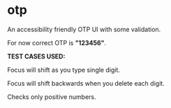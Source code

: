 # otp
<p>An accessibility friendly OTP UI with some validation.</p>
<p>For now correct OTP is <strong>"123456"</strong>.</p>
<div><strong>TEST CASES USED:</strong></div>
<p>Focus will shift as you type single digit.</p>
<p>Focus will shift backwards when you delete each digit.</p>
<p>Checks only positive numbers.</p>
